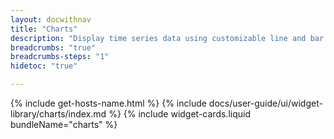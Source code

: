 ```yaml
---
layout: docwithnav
title: "Charts"
description: "Display time series data using customizable line and bar charts. Use various pie charts to display the latest values."
breadcrumbs: "true"
breadcrumbs-steps: "1"
hidetoc: "true"

---
```

{% include get-hosts-name.html %}
{% include docs/user-guide/ui/widget-library/charts/index.md %}
{% include widget-cards.liquid bundleName="charts" %}
